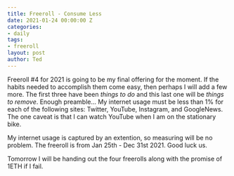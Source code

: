 ```yaml
---
title: Freeroll - Consume Less
date: 2021-01-24 00:00:00 Z
categories:
- daily
tags:
- freeroll
layout: post
author: Ted
--- 
```


Freeroll #4 for 2021 is going to be my final offering for the moment. If the habits needed to accomplish them come easy, then perhaps I will add a few more. The first three have been _things to do_ and this last one will be _things to remove_. Enough preamble... My internet usage must be less than 1% for each of the following sites: Twitter, YouTube, Instagram, and GoogleNews. The one caveat is that I can watch YouTube when I am on the stationary bike. 

My internet usage is captured by an extention, so measuring will be no problem. The freeroll is from Jan 25th - Dec 31st 2021. Good luck us.

Tomorrow I will be handing out the four freerolls along with the promise of 1ETH if I fail.
